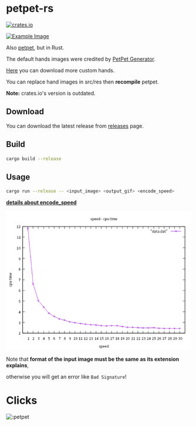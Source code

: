 # petpet-rs

[![crates.io](https://img.shields.io/crates/v/petpet.svg)](https://crates.io/crates/petpet)

[![Example Image](https://user-images.githubusercontent.com/34085039/129224045-41649633-7fb1-4bdf-85ce-eadfac183c3d.gif)](https://yande.re/post/show/304166)

Also [petpet](https://github.com/camprevail/pet-pet-gif/), but in Rust.

The default hands images were credited by [PetPet Generator](https://benisland.neocities.org/petpet/).

[Here](https://github.com/poly000/awesome-petpet-hands) you can download more custom hands.

You can replace hand images in src/res then **recompile** petpet.

**Note:** crates.io's version is outdated.

## Download

You can download the latest release from [releases](https://github.com/poly000/petpet-rs/releases) page.

## Build

```bash
cargo build --release
```

## Usage

```bash
cargo run --release -- <input_image> <output_gif> <encode_speed>
```

**[details about encode_speed](https://doc.servo.org/color_quant/struct.NeuQuant.html#method.new)**

![more visual performance line chart](img/speed_to_cpu-time.png)

Note that **format of the input image must be the same as its extension explains**,

otherwise you will get an error like `Bad Signature`!

# Clicks

![:petpet](https://count.getloli.com/get/@:petpet)
